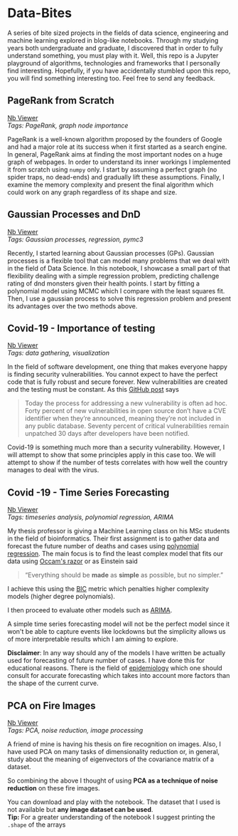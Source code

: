 # Data-Bites
 
 A series of bite sized projects in the fields of data science, engineering and machine learning explored in blog-like notebooks.
 Through my studying years both undergraduate and graduate, I discovered that in order to fully understand something, you must play with it. Well,
 this repo is a Jupyter playground of algorithms, technologies and frameworks that I personally find interesting. Hopefully, if you have accidentally
 stumbled upon this repo, you will find something interesting too. Feel free to send any feedback.
  
  
  ## PageRank from Scratch  
 [Nb Viewer](https://nbviewer.jupyter.org/github/MikeXydas/Weekend-EDAs/blob/master/PageRank_from_Scratch.ipynb)  
 *Tags: PageRank, graph node importance*

PageRank is a well-known algorithm proposed by the founders of Google and had a major role at its success when it first
started as a search engine. In general, PageRank aims at finding the most important nodes on a huge graph of webpages.
In order to understand its inner workings I implemented it from scratch using `numpy` only. I start by assuming a perfect
graph (no spider traps, no dead-ends) and gradually lift these assumptions. Finally, I examine the memory complexity 
and present the final algorithm which could work on any graph regardless of its shape and size.


 ## Gaussian Processes and DnD  
 [Nb Viewer](https://nbviewer.jupyter.org/github/MikeXydas/Weekend-EDAs/blob/master/Gaussian_Processes_and_DnD.ipynb)  
 *Tags: Gaussian processes, regression, pymc3*

Recently, I started learning about Gaussian processes (GPs). Gaussian processes is a flexible tool
that can model many problems that we deal with in the field of Data Science. In this notebook, I showcase a small part
of that flexibility dealing with a simple regression problem, predicting challenge rating of dnd monsters given their
health points. I start by fitting a polynomial model using MCMC which I compare with the least squares fit. Then, I use 
a gaussian process to solve this regression problem and present its advantages over the two methods above.



  ## Covid-19 - Importance of testing
  [Nb Viewer](https://nbviewer.jupyter.org/github/MikeXydas/Weekend-EDAs/blob/master/Covid19_Testing_Importance.ipynb)    
  *Tags: data gathering, visualization*  
    
  In the field of software development, one thing that makes everyone happy is finding security vulnerabilities.
  You cannot expect to have the perfect code that is fully robust and secure forever. New vulnerabilities are created 
  and the testing must be constant. As this [GitHub post](https://github.blog/2019-11-14-announcing-github-security-lab-securing-the-worlds-code-together/) says 
  >Today the process for addressing a new vulnerability is often ad hoc. 
  >Forty percent of new vulnerabilities in open source don’t have a CVE 
  >identifier when they’re announced, meaning they’re not included in any 
  >public database. Seventy percent of critical vulnerabilities remain unpatched 
  >30 days after developers have been notified.

Covid-19 is something much more than a security vulnerability. However, I will attempt to show
that some principles apply in this case too. We will attempt to show if the number of tests correlates
with how well the country manages to deal with the virus. 

## Covid -19 - Time Series Forecasting
[Nb Viewer](https://nbviewer.jupyter.org/github/MikeXydas/Weekend-EDAs/blob/master/Covid19_Timeseries_Forecasting.ipynb)  
*Tags: timeseries analysis, polynomial regression, ARIMA*

My thesis professor is giving a Machine Learning class on his MSc students in the field of bioinformatics. 
Their first assignment is to gather data and forecast the future number of deaths and cases using [polynomial regression](https://en.wikipedia.org/wiki/Polynomial_regression). 
The main focus is to find the least complex model that fits our data using [Occam's razor](https://en.wikipedia.org/wiki/Occam%27s_razor) or as Einstein said
>“Everything should be **made** as **simple** as possible, but no simpler.”

I achieve this using the [BIC](https://en.wikipedia.org/wiki/Bayesian_information_criterion)
metric which penalties higher complexity models (higher degree polynomials).  

I then proceed to evaluate other models such as [ARIMA](https://en.wikipedia.org/wiki/Autoregressive_integrated_moving_average).
  
A simple time series forecasting model will not be the perfect model since it won't be able to 
capture events like lockdowns but the simplicity allows us of more interpretable results
 which I am aiming to explore.
   
 **Disclaimer**: In any way should any of the models I have written be actually used for forecasting
 of future number of cases. I have done this for educational reasons. There is the field
 of [epidemiology](https://en.wikipedia.org/wiki/Epidemiology) which one should consult for
 accurate forecasting which takes into account more factors than the shape of the current curve.

  ## PCA on Fire Images
  [Nb Viewer](https://nbviewer.jupyter.org/github/MikeXydas/Weekend-EDAs/blob/master/PCA_On_Fire_Images.ipynb)    
   *Tags: PCA, noise reduction, image processing*  
  
  A friend of mine is having his thesis on fire recognition on images. Also, I have used
  PCA on many tasks of dimensionality reduction or, in general, study about the meaning of
  eigenvectors of the covariance matrix of a dataset.
      
  So combining the above I thought of using **PCA as a technique of noise reduction** on these fire images.
    
  You can download and play with the notebook. The dataset that I used is not available but **any image dataset
  can be used**.  
  **Tip:** For a greater understanding of the notebook I suggest printing the `.shape` of the arrays
  

